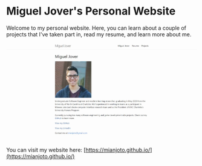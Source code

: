 # Miguel Jover's Personal Website
Welcome to my personal website. Here, you can learn about a couple of projects that I've taken part in, read my resume, and learn more about me.

<img src="https://github.com/mianjoto/mianjoto.github.io/blob/main/assets/miguel-jover-index.jpg" >

You can visit my website here:
[https://mianjoto.github.io/](https://mianjoto.github.io/)
